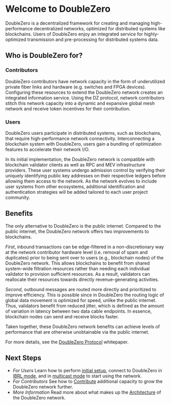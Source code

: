 # Welcome to DoubleZero

DoubleZero is a decentralized framework for creating and managing high-performance decentralized networks, optimized for distributed systems like blockchains. Users of DoubleZero enjoy an integrated service for highly-optimized transmission and pre-processing for distributed systems data.

## Who is DoubleZero for?

### Contributors

DoubleZero contributors have network capacity in the form of underutilized private fiber links and hardware (e.g. switches and FPGA devices). Configuring these resources to extend the DoubleZero network creates an integrated information service. Using the DZ protocol, network contributors stitch this network capacity into a dynamic and expansive global mesh network and receive token incentives for their contribution.

### Users

DoubleZero users participate in distributed systems, such as blockchains, that require high-performance network connectivity. Interconnecting a blockchain system with DoubleZero, users gain a bundling of optimization features to accelerate their network I/O.

In its initial implementation, the DoubleZero network is compatible with blockchain validator clients as well as RPC and MEV infrastructure providers. These user systems undergo admission control by verifying their uniquely identifying public key addresses on their respective ledgers before allowing them access to the network. As the network evolves to include user systems from other ecosystems, additional identification and authentication strategies will be added tailored to each user project community.

## Benefits

The only alternative to DoubleZero is the public internet. Compared to the public internet, the DoubleZero network offers two improvements to blockchains.

*First*, inbound transactions can be edge-filtered in a non-discretionary way at the network contributor hardware level (i.e. removal of spam and duplicates) prior to being sent over to users (e.g., blockchain nodes) of the DoubleZero network. This allows blockchains to benefit from shared system-wide filtration resources rather than needing each individual validator to provision sufficient resources. As a result, validators can reallocate their resources towards directly revenue-generating activities.

*Second*, outbound messages are routed more directly and prioritized to improve efficiency. This is possible since in DoubleZero the routing logic of global data movement is optimized for speed, unlike the public internet. Thus, validators benefit from reduced jitter, which is defined as the amount of variation in latency between two data cable endpoints. In essence, blockchain nodes can send and receive blocks faster.

Taken together, these DoubleZero network benefits can achieve levels of performance that are otherwise unobtainable via the public internet.

For more details, see the [DoubleZero Protocol](https://doublezero.xyz/whitepaper.pdf) whitepaper.


## Next Steps

* *For Users* Learn how to perform [initial setup](setup.md), connect to DoubleZero in [IBRL mode](connect-ibrl.md), and in [multicast mode](connect-multicast.md) to start using the network.
* *For Contributors* See how to [Contribute](contribute.md) additional capacity to grow the DoubleZero network further.
* *More Information* Read more about what makes up the [Architecture](architecture.md) of the DoubleZero network.
